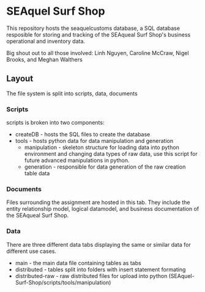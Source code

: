 # SEAquel Surf Shop

This repository hosts the seaquelcustoms database, a SQL database resposible for storing and tracking of the SEAqueal Surf Shop's business operational and inventory data. 

Big shout out to all those involved: Linh Nguyen, Caroline McCraw, Nigel Brooks, and Meghan Walthers

## Layout

The file system is split into scripts, data, documents

### Scripts

scripts is broken into two components:
* createDB - hosts the SQL files to create the database 
* tools - hosts python data for data manipulation and generation
  * manipulation - skeleton structure for loading data into python environment and changing data types of raw data, use this script for future advanced manipulations in python. 
  * generation - responsible for data generation of the raw creation table data

### Documents

Files surrounding the assignment are hosted in this tab. They include the entity relationship model, logical datamodel, and business documentation of the SEAqueal Surf Shop. 


### Data

There are three different data tabs displaying the same or similar data for different use cases. 
* main - the main data file containing tables as tabs
* distributed - tables split into folders with insert statement formating
* distributed-raw - raw distributed files for upload into python (SEAquel-Surf-Shop/scripts/tools/manipulation)
